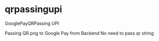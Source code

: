 # qrpassingupi
GooglePayQRPassing UPI

Passing QR.png to Google Pay from Backend
No need to pass qr string

